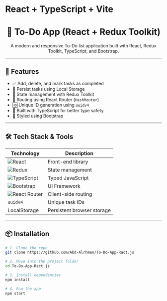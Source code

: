 # React + TypeScript + Vite
<h1 align="center">📝 To-Do App (React + Redux Toolkit)</h1>

<p align="center">
  A modern and responsive To-Do list application built with React, Redux Toolkit, TypeScript, and Bootstrap.
</p>

---

## 🚀 Features

- ✅ Add, delete, and mark tasks as completed
- 💾 Persist tasks using Local Storage
- 🧠 State management with Redux Toolkit
- 🔀 Routing using React Router (`HashRouter`)
- 🆔 Unique ID generation using `uuidv4`
- 🧪 Built with TypeScript for better type safety
- 🎨 Styled using Bootstrap

---

## 🛠️ Tech Stack & Tools

| Technology | Description |
|------------|-------------|
| ![React](https://img.shields.io/badge/React-20232A?style=for-the-badge&logo=react&logoColor=61DAFB) | Front-end library |
| ![Redux](https://img.shields.io/badge/Redux_Toolkit-593D88?style=for-the-badge&logo=redux&logoColor=white) | State management |
| ![TypeScript](https://img.shields.io/badge/TypeScript-3178C6?style=for-the-badge&logo=typescript&logoColor=white) | Typed JavaScript |
| ![Bootstrap](https://img.shields.io/badge/Bootstrap-563D7C?style=for-the-badge&logo=bootstrap&logoColor=white) | UI Framework |
| ![React Router](https://img.shields.io/badge/React_Router-CA4245?style=for-the-badge&logo=react-router&logoColor=white) | Client-side routing |
| `uuidv4` | Unique task IDs |
| LocalStorage | Persistent browser storage |

---

## 📦 Installation

```bash
# 1. Clone the repo
git clone https://github.com/Abd-Alrhmen/To-Do-App-Ract.js

# 2. Move into the project folder
cd To-Do-App-Ract.js

# 3. Install dependencies
npm install

# 4. Run the app
npm start

```
